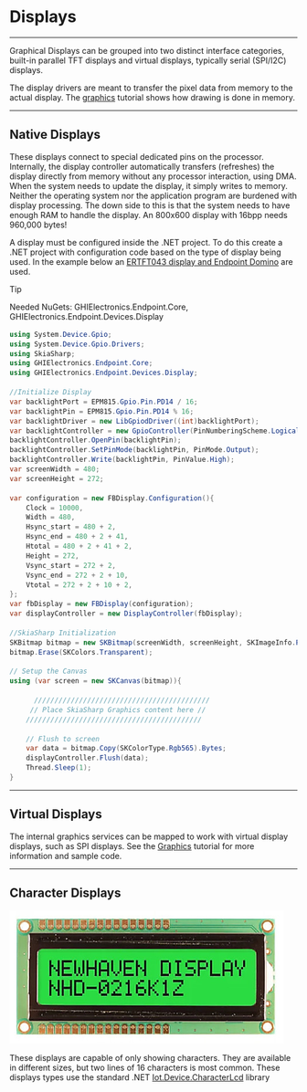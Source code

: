 # Displays
---
Graphical Displays can be grouped into two distinct interface categories, built-in parallel TFT displays and virtual displays, typically serial (SPI/I2C) displays. 

The display drivers are meant to transfer the pixel data from memory to the actual display. The [graphics](graphics.md) tutorial shows how drawing is done in memory.

---

## Native Displays
These displays connect to special dedicated pins on the processor. Internally, the display controller automatically transfers (refreshes) the display directly from memory without any processor interaction, using DMA. When the system needs to update the display, it simply writes to memory. Neither the operating system nor the application program are burdened with display processing. The down side to this is that the system needs to have enough RAM to handle the display. An 800x600 display with 16bpp needs 960,000 bytes!

A display must be configured inside the .NET project. To do this create a .NET project with configuration code based on the type of display being used. In the example below an [ERTFT043 display and Endpoint Domino](../hardware/sbc.md) are used.

> [!Tip]
> Needed NuGets: GHIElectronics.Endpoint.Core, GHIElectronics.Endpoint.Devices.Display

```cs
using System.Device.Gpio;
using System.Device.Gpio.Drivers;
using SkiaSharp;
using GHIElectronics.Endpoint.Core;
using GHIElectronics.Endpoint.Devices.Display;

//Initialize Display
var backlightPort = EPM815.Gpio.Pin.PD14 / 16;
var backlightPin = EPM815.Gpio.Pin.PD14 % 16;
var backlightDriver = new LibGpiodDriver((int)backlightPort);
var backlightController = new GpioController(PinNumberingScheme.Logical, backlightDriver);
backlightController.OpenPin(backlightPin);
backlightController.SetPinMode(backlightPin, PinMode.Output);
backlightController.Write(backlightPin, PinValue.High);
var screenWidth = 480;
var screenHeight = 272;

var configuration = new FBDisplay.Configuration(){
    Clock = 10000,
    Width = 480,
    Hsync_start = 480 + 2,
    Hsync_end = 480 + 2 + 41,
    Htotal = 480 + 2 + 41 + 2,
    Height = 272,
    Vsync_start = 272 + 2,
    Vsync_end = 272 + 2 + 10,
    Vtotal = 272 + 2 + 10 + 2,
};
var fbDisplay = new FBDisplay(configuration);
var displayController = new DisplayController(fbDisplay);

//SkiaSharp Initialization
SKBitmap bitmap = new SKBitmap(screenWidth, screenHeight, SKImageInfo.PlatformColorType, SKAlphaType.Premul);
bitmap.Erase(SKColors.Transparent);

// Setup the Canvas
using (var screen = new SKCanvas(bitmap)){

      ///////////////////////////////////////////
     // Place SkiaSharp Graphics content here //
    ///////////////////////////////////////////

    // Flush to screen
    var data = bitmap.Copy(SKColorType.Rgb565).Bytes;
    displayController.Flush(data);
    Thread.Sleep(1);
}
```
---

## Virtual Displays
The internal graphics services can be mapped to work with virtual display displays, such as SPI displays. See the [Graphics](graphics.md) tutorial for more information and sample code.

---

## Character Displays
![Character Display](images/character-display.jpg)

These displays are capable of only showing characters. They are available in different sizes, but two lines of 16 characters is most common. These displays types use the standard .NET [Iot.Device.CharacterLcd](https://learn.microsoft.com/en-gb/dotnet/api/iot.device.characterlcd?view=iot-dotnet-latest) library